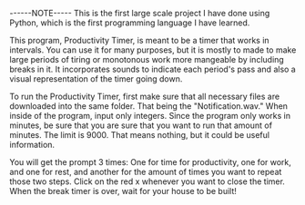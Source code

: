 ------NOTE-----
This is the first large scale project I have done using Python, which is the first programming language I have learned. 

This program, Productivity Timer, is meant to be a timer that works in intervals. You can use it for many purposes, but it is mostly to made
to make large periods of tiring or monotonous work more mangeable by including breaks in it. It incorporates sounds to indicate 
each period's pass and also a visual representation of the timer going down. 

To run the Productivity Timer, first make sure that all necessary files are downloaded into the same folder.
That being the "Notification.wav." When inside of the program, input only integers. Since the program only works in minutes, be sure that you are
sure that you want to run that amount of minutes. The limit is 9000. That means nothing, but it could be useful information.

You will get the prompt 3 times: One for time for productivity, one for work, and one for rest, and another for the amount of times you want
to repeat those two steps. Click on the red x whenever you want to close the timer. When the break timer is over, wait for your house to be built! 

